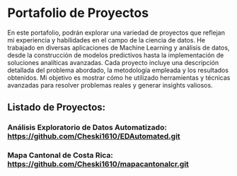 # Portafolio de Proyectos

En este portafolio, podrán explorar una variedad de proyectos que reflejan mi experiencia y habilidades en el campo de la ciencia de datos. He trabajado en diversas aplicaciones de Machine Learning y análisis de datos, desde la construcción de modelos predictivos hasta la implementación de soluciones analíticas avanzadas. Cada proyecto incluye una descripción detallada del problema abordado, la metodología empleada y los resultados obtenidos. Mi objetivo es mostrar cómo he utilizado herramientas y técnicas avanzadas para resolver problemas reales y generar insights valiosos.

## Listado de Proyectos:

### Análisis Exploratorio de Datos Automatizado: https://github.com/Cheski1610/EDAutomated.git

### Mapa Cantonal de Costa Rica: https://github.com/Cheski1610/mapacantonalcr.git
